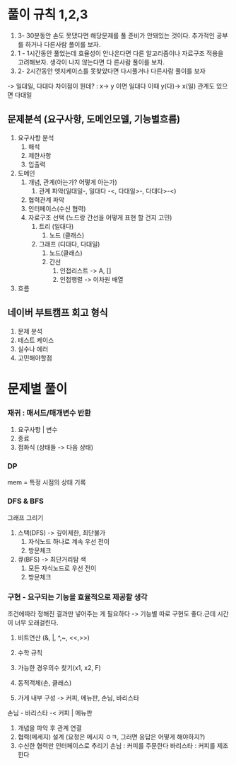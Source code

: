 # 풀이 규칙  1,2,3
1) 3- 30분동안 손도 못댔다면 해당문제를 풀 준비가 안돼있는 것이다. 추가적인 공부를 하거나 다른사람 풀이를 보자.
2) 1 - 1시간동안 풀었는데 효율성이 안나온다면 다른 알고리즘이나 자료구조 적용을 고려해보자. 생각이 나지 않는다면 다 른사람 풀이를 보자.
3) 2- 2시간동안 엣지케이스를 못찾았다면 다시풀거나 다른사람 풀이를 보자

-> 일대일, 다대다 차이점이 뭔데? : x-> y 이면 일대다 이때 y(다)-> x(일) 관계도 있으면 다대일

## 문제분석 (요구사항, 도메인모델, 기능별흐름) 
1. 요구사항 분석 
   1. 해석
   2. 제한사항
   3. 입출력
2. 도메인
   1. 개념, 관계(아는가? 어떻게 아는가)
      1. 관계 파악(일대일-, 일대다 -<, 다대일>-, 다대다>-<)
   2. 협력관계 파악
   3. 인터페이스(수신 협력) 
   4. 자료구조 선택 (노드랑 간선을 어떻게 표현 할 건지 고민)
         1. 트리 (일대다)
            1. 노드 (클래스)
         2. 그래프 (디대다, 다대일)
            1. 노드(클래스)
            2. 간선 
               1. 인접리스트 -> A, []
               2. 인접행렬  -> 이차원 배열
3. 흐름


## 네이버 부트캠프 회고 형식
1. 문제 분석
2. 테스트 케이스
3. 실수나 에러
4. 고민해야할점



# 문제별 풀이
### 재귀 : 매서드/매개변수 반환 
1. 요구사항 | 변수
2. 종료
3. 점화식 (상태들 -> 다음 상태)  

### DP
mem = 특정 시점의 상태 기록 

### DFS & BFS 
그래프 그리기
1. 스택(DFS) -> 깊이제한, 최단불가
   1. 자식노드 하나로 계속 우선 전이
   2. 방문체크
2. 큐(BFS) -> 최단거리탐 색 
   1. 모든 자식노드로 우선 전이
   2. 방문체크

### 구현 - 요구되는 기능을 효율적으로 제공할 생각
조건에따라 정해진 결과만 넣어주는 게 필요하다 -> 기능별 따로 구현도 좋다.근데 시간이 너무 오래걸린다.

1. 비트연산 (&, |, ^,~, <<,>>)
2. 수학 규칙 
3. 가능한 경우의수 찾기(x1, x2, F)
4. 동적객체(손, 클래스)



1. 가게 내부 구성 -> 커피, 메뉴판, 손님, 바리스타 

손님 - 바리스타 -< 커피 
|
메뉴판 

1. 개념을 파악 후 관계 연결 
2. 협력(메세지) 설계 (요청은 메시지 ㅇㅋ, 그러면 응답은 어떻게 해야하지?)
3. 수신한 협력만 인터페이스로 추리기 
손님 :  커피를 주문한다 
바리스타 : 커피를 제조한다 





